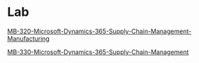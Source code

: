# Lab


[MB-320-Microsoft-Dynamics-365-Supply-Chain-Management-Manufacturing](/MB-320)

[MB-330-Microsoft-Dynamics-365-Supply-Chain-Management](/MB-330)
